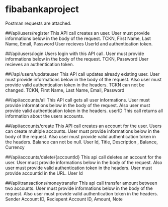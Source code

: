 # fibabankaproject

Postman requests are attached.

##/api/users/register
This API call creates an user.
User must provide informations below in the body of the request.
TCKN, First Name, Last Name, Email, Password
User recieves UserId and authentication token.

##/api/users/login
Users login with this  API call.
User must provide informations below in the body of the request.
TCKN, Password
User recieves an authentication token.

##//api/users/updateuser
This API call updates already existing user.
User must provide informations below in the body of the request.
Also user must provide valid authentication token in the headers.
TCKN can not be changed. 
TCKN, First Name, Last Name, Email, Password

##/api/accounts/all
This API call gets all user informations.
User must provide informations below in the body of the request.
Also user must provide valid authentication token in the headers.
userID
This call returns all information about the users accounts.

##/api/accounts/create
This API call creates an account for the user.
Users can create multiple accounts.
User must provide informations below in the body of the request.
Also user must provide valid authentication token in the headers.
Balance can not be null.
User Id, Title, Description , Balance, Currency

##/api/accounts/delete/{accountId}
This api call deletes an account for the user.
User must provide informations below in the body of the request.
Also user must provide valid authentication token in the headers.
User must provide accountid in the URL.
User Id

##/api/transactions/moneytransfer
This api call transfer amount between two accounts.
User must provide informations below in the body of the request.
Also user must provide valid authentication token in the headers.
Sender Account ID, Reciepent Account ID, Amount, Note
